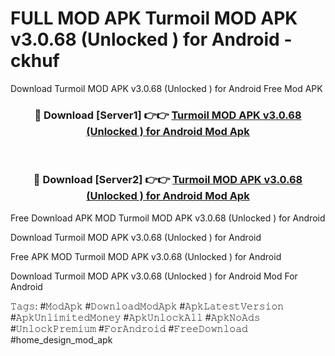 # FULL MOD APK Turmoil MOD APK v3.0.68 (Unlocked ) for Android - ckhuf
Download Turmoil MOD APK v3.0.68 (Unlocked ) for Android Free Mod APK

<div align="center">
<h3>🔴 Download [Server1] 👉👉 <a href="https://apk-comot.site?title=Turmoil_MOD_APK_v3.0.68_(Unlocked_)_for_Android">Turmoil MOD APK v3.0.68 (Unlocked ) for Android Mod Apk</a></h3><br>

<h3>🔴 Download [Server2] 👉👉 <a href="https://apk-comot.site?title=Turmoil_MOD_APK_v3.0.68_(Unlocked_)_for_Android">Turmoil MOD APK v3.0.68 (Unlocked ) for Android Mod Apk</a></h3>
</div>


Free Download APK MOD Turmoil MOD APK v3.0.68 (Unlocked ) for Android

Download Turmoil MOD APK v3.0.68 (Unlocked ) for Android 

Free APK MOD Turmoil MOD APK v3.0.68 (Unlocked ) for Android 

Download Turmoil MOD APK v3.0.68 (Unlocked ) for Android Mod For Android

𝚃𝚊𝚐𝚜: #𝙼𝚘𝚍𝙰𝚙𝚔 #𝙳𝚘𝚠𝚗𝚕𝚘𝚊𝚍𝙼𝚘𝚍𝙰𝚙𝚔 #𝙰𝚙𝚔𝙻𝚊𝚝𝚎𝚜𝚝𝚅𝚎𝚛𝚜𝚒𝚘𝚗 #𝙰𝚙𝚔𝚄𝚗𝚕𝚒𝚖𝚒𝚝𝚎𝚍𝙼𝚘𝚗𝚎𝚢 #𝙰𝚙𝚔𝚄𝚗𝚕𝚘𝚌𝚔𝙰𝚕𝚕 #𝙰𝚙𝚔𝙽𝚘𝙰𝚍𝚜 #𝚄𝚗𝚕𝚘𝚌𝚔𝙿𝚛𝚎𝚖𝚒𝚞𝚖 #𝙵𝚘𝚛𝙰𝚗𝚍𝚛𝚘𝚒𝚍 #𝙵𝚛𝚎𝚎𝙳𝚘𝚠𝚗𝚕𝚘𝚊𝚍 #home_design_mod_apk